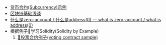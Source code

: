 - [货币合约(Subcurrency)示例](./subcurrency-sample.sol)
- [区块链基础浅谈](./BlockchainBasics.md)
- [什么是zero-account / 什么是address(0) — what is zero-account / what is address(0)](./WhatIsZeroAccount.md)
- 根据例子🌰学习Solidity(Solidity by Example)
  1. [🌰投票合约例子(voting contract sample)](./voting-sample.sol)
